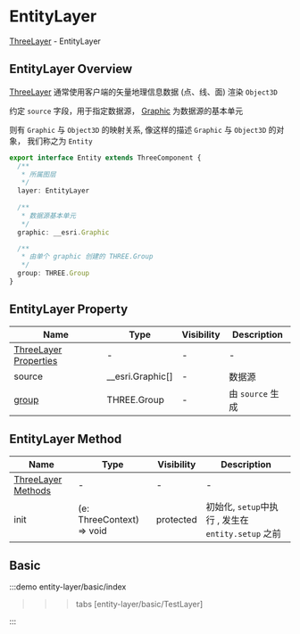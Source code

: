 # EntityLayer

[ThreeLayer](../layer/+Page.md#threelayer) - EntityLayer

## EntityLayer Overview

[ThreeLayer](../layer/+Page.md#threelayer) 通常使用客户端的矢量地理信息数据 (点、线、面) 渲染 `Object3D` 

约定 `source` 字段，用于指定数据源， [Graphic](https://developers.arcgis.com/javascript/latest/api-reference/esri-Graphic.html) 为数据源的基本单元

则有 `Graphic` 与 `Object3D` 的映射关系, 像这样的描述 `Graphic` 与 `Object3D` 的对象， 我们称之为 `Entity`

```ts
export interface Entity extends ThreeComponent {
  /**
   * 所属图层
   */
  layer: EntityLayer
  
  /**
   * 数据源基本单元
   */
  graphic: __esri.Graphic

  /**
   * 由单个 graphic 创建的 THREE.Group
   */
  group: THREE.Group
}
```


## EntityLayer Property 
| Name | Type | Visibility | Description |
| --- | --- | --- | --- |
| [ThreeLayer Properties](../layer/+Page.md#threelayer-property-overview) | - | - | - |
| source | __esri.Graphic[] | - | 数据源 |
| [group](https://threejs.org/docs/?q=group#api/en/objects/Group) | THREE.Group | - | 由 `source` 生成 | 


## EntityLayer Method 
| Name | Type | Visibility | Description |
| --- | --- | --- | --- |
| [ThreeLayer Methods](../layer/+Page.md#threelayer-method-overview) | - | - | - |
| init | (e: ThreeContext) => void | protected | 初始化, `setup`中执行 , 发生在 `entity.setup` 之前 |

## Basic

:::demo 
entity-layer/basic/index
>>>tabs
[entity-layer/basic/TestLayer]
>>>
:::

